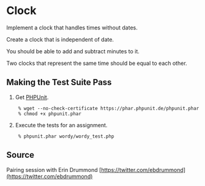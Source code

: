 # Clock

Implement a clock that handles times without dates.

Create a clock that is independent of date.

You should be able to add and subtract minutes to it.

Two clocks that represent the same time should be equal to each other.

## Making the Test Suite Pass

1. Get [PHPUnit].

        % wget --no-check-certificate https://phar.phpunit.de/phpunit.phar
        % chmod +x phpunit.phar

2. Execute the tests for an assignment.

        % phpunit.phar wordy/wordy_test.php

[PHPUnit]: http://phpunit.de

## Source

Pairing session with Erin Drummond [https://twitter.com/ebdrummond](https://twitter.com/ebdrummond)
